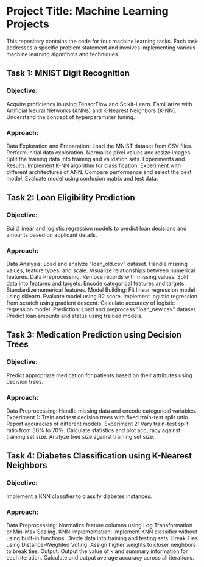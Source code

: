 # Project Title: Machine Learning Projects
This repository contains the code for four machine learning tasks. Each task addresses a specific problem statement and involves implementing various machine learning algorithms and techniques.

## Task 1: MNIST Digit Recognition
### Objective:
Acquire proficiency in using TensorFlow and Scikit-Learn.
Familiarize with Artificial Neural Networks (ANNs) and K-Nearest Neighbors (K-NN).
Understand the concept of hyperparameter tuning.
### Approach:
Data Exploration and Preparation:
Load the MNIST dataset from CSV files.
Perform initial data exploration.
Normalize pixel values and resize images.
Split the training data into training and validation sets.
Experiments and Results:
Implement K-NN algorithm for classification.
Experiment with different architectures of ANN.
Compare performance and select the best model.
Evaluate model using confusion matrix and test data.
## Task 2: Loan Eligibility Prediction
### Objective:
Build linear and logistic regression models to predict loan decisions and amounts based on applicant details.
### Approach:
Data Analysis:
Load and analyze "loan_old.csv" dataset.
Handle missing values, feature types, and scale.
Visualize relationships between numerical features.
Data Preprocessing:
Remove records with missing values.
Split data into features and targets.
Encode categorical features and targets.
Standardize numerical features.
Model Building:
Fit linear regression model using sklearn.
Evaluate model using R2 score.
Implement logistic regression from scratch using gradient descent.
Calculate accuracy of logistic regression model.
Prediction:
Load and preprocess "loan_new.csv" dataset.
Predict loan amounts and status using trained models.
## Task 3: Medication Prediction using Decision Trees
### Objective:
Predict appropriate medication for patients based on their attributes using decision trees.
### Approach:
Data Preprocessing:
Handle missing data and encode categorical variables.
Experiment 1:
Train and test decision trees with fixed train-test split ratio.
Report accuracies of different models.
Experiment 2:
Vary train-test split ratio from 30% to 70%.
Calculate statistics and plot accuracy against training set size.
Analyze tree size against training set size.
## Task 4: Diabetes Classification using K-Nearest Neighbors
### Objective:
Implement a KNN classifier to classify diabetes instances.
### Approach:
Data Preprocessing:
Normalize feature columns using Log Transformation or Min-Max Scaling.
KNN Implementation:
Implement KNN classifier without using built-in functions.
Divide data into training and testing sets.
Break Ties using Distance-Weighted Voting:
Assign higher weights to closer neighbors to break ties.
Output:
Output the value of k and summary information for each iteration.
Calculate and output average accuracy across all iterations.
